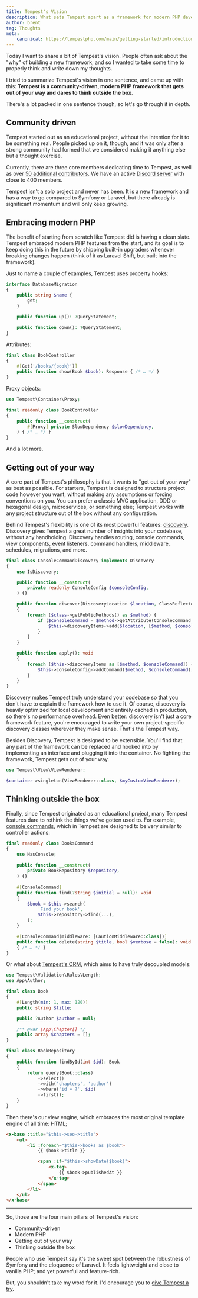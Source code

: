 ```yaml
---
title: Tempest's Vision
description: What sets Tempest apart as a framework for modern PHP development.
author: brent
tag: Thoughts
meta:
    canonical: https://tempestphp.com/main/getting-started/introduction
---
```


Today I want to share a bit of Tempest's vision. People often ask about the "why" of building a new framework, and so I wanted to take some time to properly think and write down my thoughts. 

I tried to summarize Tempest's vision in one sentence, and came up with this: **Tempest is a community-driven, modern PHP framework that gets out of your way and dares to think outside the box**. 

There's a lot packed in one sentence though, so let's go through it in depth.

## Community driven

Tempest started out as an educational project, without the intention for it to be something real. People picked up on it, though, and it was only after a strong community had formed that we considered making it anything else but a thought exercise.

Currently, there are three core members dedicating time to Tempest, as well as over [50 additional contributors](https://github.com/tempestphp/tempest-framework). We have an active [Discord server](/discord) with close to 400 members.

Tempest isn't a solo project and never has been. It is a new framework and has a way to go compared to Symfony or Laravel, but there already is significant momentum and will only keep growing.

## Embracing modern PHP

The benefit of starting from scratch like Tempest did is having a clean slate. Tempest embraced modern PHP features from the start, and its goal is to keep doing this in the future by shipping built-in upgraders whenever breaking changes happen (think of it as Laravel Shift, but built into the framework).

Just to name a couple of examples, Tempest uses property hooks:

```php
interface DatabaseMigration
{
    public string $name {
        get;
    }

    public function up(): ?QueryStatement;

    public function down(): ?QueryStatement;
}
```

Attributes:

```php
final class BookController
{
    #[Get('/books/{book}')]
    public function show(Book $book): Response { /* … */ }
}
```

Proxy objects:

```php
use Tempest\Container\Proxy;

final readonly class BookController
{
    public function __construct(
        #[Proxy] private SlowDependency $slowDependency,
    ) { /* … */ }
}
```

And a lot more.

## Getting out of your way

A core part of Tempest's philosophy is that it wants to "get out of your way" as best as possible. For starters, Tempest is designed to structure project code however you want, without making any assumptions or forcing conventions on you. You can prefer a classic MVC application, DDD or hexagonal design, microservices, or something else; Tempest works with any project structure out of the box without any configuration.

Behind Tempest's flexibility is one of its most powerful features: [discovery](/main/internals/discovery). Discovery gives Tempest a great number of insights into your codebase, without any handholding. Discovery handles routing, console commands, view components, event listeners, command handlers, middleware, schedules, migrations, and more.

```php
final class ConsoleCommandDiscovery implements Discovery
{
    use IsDiscovery;

    public function __construct(
        private readonly ConsoleConfig $consoleConfig,
    ) {}

    public function discover(DiscoveryLocation $location, ClassReflector $class): void
    {
        foreach ($class->getPublicMethods() as $method) {
            if ($consoleCommand = $method->getAttribute(ConsoleCommand::class)) {
                $this->discoveryItems->add($location, [$method, $consoleCommand]);
            }
        }
    }

    public function apply(): void
    {
        foreach ($this->discoveryItems as [$method, $consoleCommand]) {
            $this->consoleConfig->addCommand($method, $consoleCommand);
        }
    }
}
```

Discovery makes Tempest truly understand your codebase so that you don't have to explain the framework how to use it. Of course, discovery is heavily optimized for local development and entirely cached in production, so there's no performance overhead. Even better: discovery isn't just a core framework feature, you're encouraged to write your own project-specific discovery classes wherever they make sense. That's the Tempest way.

Besides Discovery, Tempest is designed to be extensible. You'll find that any part of the framework can be replaced and hooked into by implementing an interface and plugging it into the container. No fighting the framework, Tempest gets out of your way.

```php
use Tempest\View\ViewRenderer;

$container->singleton(ViewRenderer::class, $myCustomViewRenderer);
```

## Thinking outside the box

Finally, since Tempest originated as an educational project, many Tempest features dare to rethink the things we've gotten used to. For example, [console commands](/main/1-essentials/04-console-commands), which in Tempest are designed to be very similar to controller actions:

```php
final readonly class BooksCommand
{
    use HasConsole;
    
    public function __construct(
        private BookRepository $repository,
    ) {}
    
    #[ConsoleCommand]
    public function find(?string $initial = null): void
    {
        $book = $this->search(
            'Find your book',
            $this->repository->find(...),
        );
    }

    #[ConsoleCommand(middleware: [CautionMiddleware::class])]
    public function delete(string $title, bool $verbose = false): void 
    { /* … */ }
}
```

Or what about [Tempest's ORM](/main/1-essentials/03-database), which aims to have truly decoupled models:

```php 
use Tempest\Validation\Rules\Length;
use App\Author;

final class Book
{
    #[Length(min: 1, max: 120)]
    public string $title;

    public ?Author $author = null;

    /** @var \App\Chapter[] */
    public array $chapters = [];
}
```

```php
final class BookRepository
{
    public function findById(int $id): Book
    {
        return query(Book::class)
            ->select()
            ->with('chapters', 'author')
            ->where('id = ?', $id)
            ->first();
    }
}
```

Then there's our view engine, which embraces the most original template engine of all time: HTML;

```html
<x-base :title="$this->seo->title">
    <ul>
        <li :foreach="$this->books as $book">
            {{ $book->title }}

            <span :if="$this->showDate($book)">
                <x-tag>
                    {{ $book->publishedAt }}
                </x-tag>
            </span>
        </li>
    </ul>
</x-base>
```

---

So, those are the four main pillars of Tempest's vision:

- Community-driven
- Modern PHP
- Getting out of your way
- Thinking outside the box

People who use Tempest say it's the sweet spot between the robustness of Symfony and the eloquence of Laravel. It feels lightweight and close to vanilla PHP; and yet powerful and feature-rich.

But, you shouldn't take my word for it. I'd encourage you to [give Tempest a try](/main/getting-started/installation).